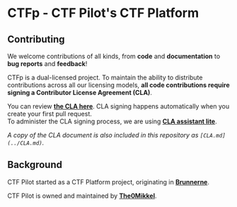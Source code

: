 # CTFp - CTF Pilot's CTF Platform

## Contributing

We welcome contributions of all kinds, from **code** and **documentation** to **bug reports** and **feedback**!

CTFp is a dual-licensed project. To maintain the ability to distribute contributions across all our licensing models, **all code contributions require signing a Contributor License Agreement (CLA)**.

<!-- Please check the **CONTRIBUTING.md** file within the specific project repository you are working on for detailed guidelines.  -->
You can review **[the CLA here](https://github.com/ctfpilot/cla)**. CLA signing happens automatically when you create your first pull request.  
To administer the CLA signing process, we are using **[CLA assistant lite](https://github.com/marketplace/actions/cla-assistant-lite)**.

*A copy of the CLA document is also included in this repository as `[CLA.md](../CLA.md)`.*

## Background

CTF Pilot started as a CTF Platform project, originating in **[Brunnerne](https://github.com/brunnerne)**.

CTF Pilot is owned and maintained by **[The0Mikkel](https://github.com/The0mikkel)**.

